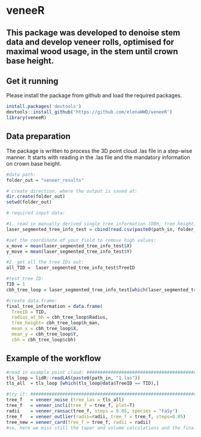 # veneeR

## This package was developed to denoise stem data and develop veneer rolls, optimised for maximal wood usage, in the stem until crown base height.

## 

## Get it running

Please install the package from github and load the required packages.

``` r
install.packages('devtools')
devtools::install_github('https://github.com/elenaWWD/veneeR')
library(veneeR)
```

## Data preparation

The package is written to process the 3D point cloud .las file in a step-wise manner. It starts with reading in the .las file and the mandatory information on crown base height.

``` r
#data path: 
folder_out = "veneer_results"

# create direction, where the output is saved at:
dir.create(folder_out)
setwd(folder_out)

# required input data:

#1. read in manually derived single tree information (DBH, tree height, CBH, coordinates) of you point cloud:
laser_segmented_tree_info_test = cbind(read.csv(paste0(path_in, folder_out,"/laser_segmented_tree_info_test.csv"))) 

#set the coordinate of your field to remove high values:
x_move = mean(laser_segmented_tree_info_test$X)
y_move = mean(laser_segmented_tree_info_test$Y)

#2. get all the tree IDs out:
all_TID =  laser_segmented_tree_info_test$TreeID

#test tree ID: 
TID = 1
cbh_tree_loop = laser_segmented_tree_info_test[which(laser_segmented_tree_info_test$TreeID == TID),]

#create data.frame:
final_tree_information = data.frame(
  TreeID = TID, 
  radius_at_bh = cbh_tree_loop$Radius, 
  tree_height= cbh_tree_loop$h_man, 
  mean_x = cbh_tree_loop$X, 
  mean_y = cbh_tree_loop$Y, 
  cbh = cbh_tree_loop$cbh)

```

## Example of the workflow 

``` r
#read in example point cloud: ########################################################################################### 
tls_loop = lidR::readLAS(paste0(path_in, "1.las"))
tls_all  = tls_loop [which(tls_loop@data$TreeID == TID),]

#try it: ###########################################################################################
tree_f   = veneer_noise (tree_las = tls_all)
tree_f   = veneer_incli(tree_f = tree_f, plot=T)
radii    = veneer_ransac(tree_f, steps = 0.05, species = "FaSy")
tree_f   = veneer_outlier(radii=radii, tree_f = tree_f, steps=0.05)
tree_new = veneer_card(tree_f = tree_f, radii = radii)
#so, here we miss still the taper and volume calculations and the final veneer_function

```

